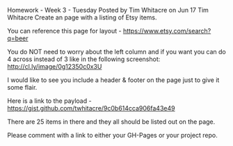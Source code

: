 Homework - Week 3 - Tuesday
Posted by Tim Whitacre on Jun 17
Tim Whitacre
Create an page with a listing of Etsy items. 

You can reference this page for layout - https://www.etsy.com/search?q=beer

You do NOT need to worry about the left column and if you want you can do 4 across instead of 3 like in the following screenshot: http://cl.ly/image/0g12350c0x3U

I would like to see you include a header & footer on the page just to give it some flair.

Here is a link to the payload - https://gist.github.com/twhitacre/9c0b614cca906fa43e49

There are 25 items in there and they all should be listed out on the page.

Please comment with a link to either your GH-Pages or your project repo.

